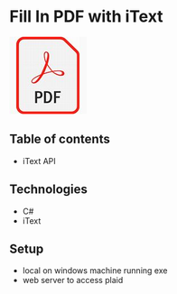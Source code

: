 ﻿# Fill In PDF with iText

![-iText app](https://github.com/eswang37/fill-in-pdf/blob/master/FillInPdf/pdf.template/pdf.jfif)

## Table of contents
* iText API



## Technologies

* C#
* iText

## Setup
* local on windows machine running exe 
* web server to access plaid

